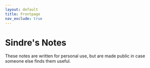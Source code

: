 ```yaml
---
layout: default
title: Frontpage
nav_exclude: true
---
```


# Sindre's Notes

These notes are written for personal use, but are made public in case someone else finds them useful.